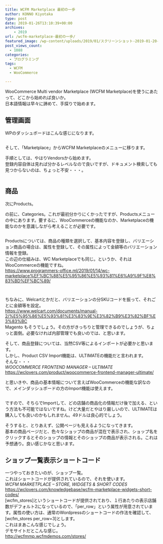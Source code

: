 ```yaml
---
title: WCFM Marketplace 最初の一歩
author: KONNO Kiyotaka
type: post
date: 2019-01-26T13:10:39+00:00
archives:
    - 2019
url: /wcfm-marketplace-最初の一歩/
featured_image: /wp-content/uploads/2019/01/スクリーンショット-2019-01-20-22.17.58.jpg
post_views_count:
  - 1088
categories:
  - プログラミング
tags:
  - WCFM
  - WooCommerce

---
```

WooCommerce Multi vendor Marketplace (WCFM Marketplace)を使うにあたって、どこから始めれば良いか。  
日本語情報は早々に諦めて、手探りで始めます。

## 管理画面

WPのダッシュボードはこんな感じになります。<figure class="wp-block-image">

<img src="https://i2.wp.com/www.programmers-office.ml/wp-content/uploads/2019/01/スクリーンショット-2019-01-26-16.51.31.jpg?fit=1024%2C825&ssl=1" alt="" class="wp-image-2736" srcset="https://i0.wp.com/www.programmers-office.ml/wp-content/uploads/2019/01/スクリーンショット-2019-01-26-16.51.31.jpg?w=1200&ssl=1 1200w, https://i0.wp.com/www.programmers-office.ml/wp-content/uploads/2019/01/スクリーンショット-2019-01-26-16.51.31.jpg?resize=300%2C242&ssl=1 300w, https://i0.wp.com/www.programmers-office.ml/wp-content/uploads/2019/01/スクリーンショット-2019-01-26-16.51.31.jpg?resize=768%2C619&ssl=1 768w, https://i0.wp.com/www.programmers-office.ml/wp-content/uploads/2019/01/スクリーンショット-2019-01-26-16.51.31.jpg?resize=1024%2C825&ssl=1 1024w" sizes="(max-width: 1000px) 100vw, 1000px" /> </figure> 

そして、「Marketplace」からWCFM Marketplaceのメニューに移ります。

手順としては、やはりVendorsから始めます。  
登録内容自体は見れば分かるレベルなので良いですが、ドキュメント検索しても見つからないのは、ちょっと不安・・・。<figure class="wp-block-image">

<img src="https://i0.wp.com/www.programmers-office.ml/wp-content/uploads/2019/01/スクリーンショット-2019-01-26-17.02.02.jpg?fit=1024%2C430&ssl=1" alt="" class="wp-image-2737" srcset="https://i2.wp.com/www.programmers-office.ml/wp-content/uploads/2019/01/スクリーンショット-2019-01-26-17.02.02.jpg?w=1200&ssl=1 1200w, https://i2.wp.com/www.programmers-office.ml/wp-content/uploads/2019/01/スクリーンショット-2019-01-26-17.02.02.jpg?resize=300%2C126&ssl=1 300w, https://i2.wp.com/www.programmers-office.ml/wp-content/uploads/2019/01/スクリーンショット-2019-01-26-17.02.02.jpg?resize=768%2C323&ssl=1 768w, https://i2.wp.com/www.programmers-office.ml/wp-content/uploads/2019/01/スクリーンショット-2019-01-26-17.02.02.jpg?resize=1024%2C430&ssl=1 1024w" sizes="(max-width: 1000px) 100vw, 1000px" /> </figure> 

## 商品

次にProducts。

の前に、Categories。これが最初分かりにくかったですが、Productsメニューの中にあります。要するに、WooCommerceの機能なのか、Marketplaceの機能なのかを意識しながら考えることが必要です。<figure class="wp-block-image">

<img src="https://i0.wp.com/www.programmers-office.ml/wp-content/uploads/2019/01/スクリーンショット-2019-01-26-18.03.03.jpg?ssl=1" alt="" class="wp-image-2738" srcset="https://i0.wp.com/www.programmers-office.ml/wp-content/uploads/2019/01/スクリーンショット-2019-01-26-18.03.03.jpg?w=600&ssl=1 600w, https://i0.wp.com/www.programmers-office.ml/wp-content/uploads/2019/01/スクリーンショット-2019-01-26-18.03.03.jpg?resize=300%2C255&ssl=1 300w" sizes="(max-width: 600px) 100vw, 600px" data-recalc-dims="1" /> </figure> 

Productsについては、商品の種類を選択して、基本内容を登録し、バリエーション商品の場合は、属性を登録して、その属性によって金額等のバリエーション情報を登録。  
この辺の仕組みは、WC Marketplaceでも同じ。というか、それはWooCommerceの機能ですね。  
<a rel="noreferrer noopener" target="_blank" href="https://www.programmers-office.ml/2019/01/14/wc-marketplace%EF%BC%88%E5%95%86%E5%93%81%E6%A9%9F%E8%83%BD%EF%BC%89/">https://www.programmers-office.ml/2019/01/14/wc-marketplace%EF%BC%88%E5%95%86%E5%93%81%E6%A9%9F%E8%83%BD%EF%BC%89/</a><figure class="wp-block-image">

<img src="https://i2.wp.com/www.programmers-office.ml/wp-content/uploads/2019/01/スクリーンショット-2019-01-26-17.26.55.jpg?fit=1024%2C322&ssl=1" alt="" class="wp-image-2739" srcset="https://i0.wp.com/www.programmers-office.ml/wp-content/uploads/2019/01/スクリーンショット-2019-01-26-17.26.55.jpg?w=1200&ssl=1 1200w, https://i0.wp.com/www.programmers-office.ml/wp-content/uploads/2019/01/スクリーンショット-2019-01-26-17.26.55.jpg?resize=300%2C94&ssl=1 300w, https://i0.wp.com/www.programmers-office.ml/wp-content/uploads/2019/01/スクリーンショット-2019-01-26-17.26.55.jpg?resize=768%2C241&ssl=1 768w, https://i0.wp.com/www.programmers-office.ml/wp-content/uploads/2019/01/スクリーンショット-2019-01-26-17.26.55.jpg?resize=1024%2C322&ssl=1 1024w" sizes="(max-width: 1000px) 100vw, 1000px" /> </figure> <figure class="wp-block-image"><img src="https://i0.wp.com/www.programmers-office.ml/wp-content/uploads/2019/01/スクリーンショット-2019-01-26-17.27.24.jpg?ssl=1" alt="" class="wp-image-2740" srcset="https://i0.wp.com/www.programmers-office.ml/wp-content/uploads/2019/01/スクリーンショット-2019-01-26-17.27.24.jpg?w=800&ssl=1 800w, https://i0.wp.com/www.programmers-office.ml/wp-content/uploads/2019/01/スクリーンショット-2019-01-26-17.27.24.jpg?resize=300%2C147&ssl=1 300w, https://i0.wp.com/www.programmers-office.ml/wp-content/uploads/2019/01/スクリーンショット-2019-01-26-17.27.24.jpg?resize=768%2C375&ssl=1 768w" sizes="(max-width: 800px) 100vw, 800px" data-recalc-dims="1" /></figure> 

ちなみに、Welcartとかだと、バリエーションの分SKUコードを振って、それごとに金額等を設定。  
<a rel="noreferrer noopener" target="_blank" href="https://www.welcart.com/documents/manual-2/%E5%95%86%E5%93%81%E3%83%9E%E3%82%B9%E3%82%BF%E3%83%BC">https://www.welcart.com/documents/manual-2/%E5%95%86%E5%93%81%E3%83%9E%E3%82%B9%E3%82%BF%E3%83%BC</a>  
Magento もそうでしょう。その方がきっちりと管理できるのでしょうが、ちょっと面倒。必要なければ内部管理でも良いのでは、と思います。

そして、商品登録については、当然CSV等によるインポートが必要かと思います。  
しかし、Product CSV Import機能は、ULTIMATEの機能だと言われます。  
そんな・・・  
_WOOCOMMERCE FRONTEND MANAGER – ULTIMATE_  
<a rel="noreferrer noopener" target="_blank" href="https://wclovers.com/product/woocommerce-frontend-manager-ultimate/">https://wclovers.com/product/woocommerce-frontend-manager-ultimate/</a>

と思いきや、商品の基本情報について言えばWooCommerceの機能な訳なので、メインダッシュボードの方のImport機能は使えます。<figure class="wp-block-image">

<img src="https://i1.wp.com/www.programmers-office.ml/wp-content/uploads/2019/01/スクリーンショット-2019-01-26-17.50.27.jpg?ssl=1" alt="" class="wp-image-2741" srcset="https://i1.wp.com/www.programmers-office.ml/wp-content/uploads/2019/01/スクリーンショット-2019-01-26-17.50.27.jpg?w=600&ssl=1 600w, https://i1.wp.com/www.programmers-office.ml/wp-content/uploads/2019/01/スクリーンショット-2019-01-26-17.50.27.jpg?resize=300%2C225&ssl=1 300w" sizes="(max-width: 600px) 100vw, 600px" data-recalc-dims="1" /> </figure> 

ですので、そちらでImportして、どの店舗の商品化の情報だけ後で加える、という方法も不可能ではないですね。けど大量だとやはり厳しいので、ULTIMATEは購入しても良いのかもしれません。49ドルは良心的でしょう。

そうすると、とりあえず、公開ページも見えるようになってきます。  
基本の商品ページだと、色々なショップの商品が混在で表示され、ショップ名をクリックするとそのショップの情報とそのショップの商品が表示される。これは予想通り。良い感じかなと思います。

## ショップ一覧表示ショートコード

一つやっておきたいのが、ショップ一覧。  
これはショートコードが提供されているので、それを使います。  
_WCFM MARKETPLACE – STORE, WIDGETS & SHORT CODES_  
<a rel="noreferrer noopener" target="_blank" href="https://wclovers.com/knowledgebase/wcfm-marketplace-widgets-short-codes/">https://wclovers.com/knowledgebase/wcfm-marketplace-widgets-short-codes/</a>  
[wcfm\_stores]というショートコードが提供されており、１行あたりの表示店舗数がデフォルト2になっているので、「per\_row」という属性が用意されています。属性の使い方は、通常のWordpressのショートコードの作法を確認して、[wcfm\_stores per\_row=3]とします。  
これはまあこんな感じでしょう。  
デモサイトだとこんな感じ。  
<a rel="noreferrer noopener" target="_blank" href="http://wcfmmp.wcfmdemos.com/stores/">http://wcfmmp.wcfmdemos.com/stores/</a>
